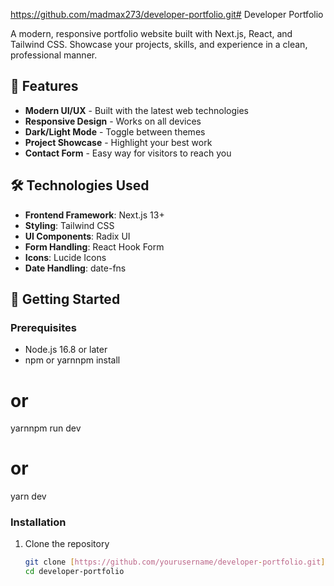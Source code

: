 https://github.com/madmax273/developer-portfolio.git# Developer Portfolio

A modern, responsive portfolio website built with Next.js, React, and Tailwind CSS. Showcase your projects, skills, and experience in a clean, professional manner.

## 🚀 Features

- **Modern UI/UX** - Built with the latest web technologies
- **Responsive Design** - Works on all devices
- **Dark/Light Mode** - Toggle between themes
- **Project Showcase** - Highlight your best work
- **Contact Form** - Easy way for visitors to reach you

## 🛠️ Technologies Used

- **Frontend Framework**: Next.js 13+
- **Styling**: Tailwind CSS
- **UI Components**: Radix UI
- **Form Handling**: React Hook Form
- **Icons**: Lucide Icons
- **Date Handling**: date-fns

## 🚀 Getting Started

### Prerequisites

- Node.js 16.8 or later
- npm or yarnnpm install
# or
yarnnpm run dev
# or
yarn dev

### Installation

1. Clone the repository
   ```bash
   git clone [https://github.com/yourusername/developer-portfolio.git](https://github.com/yourusername/developer-portfolio.git)
   cd developer-portfolio